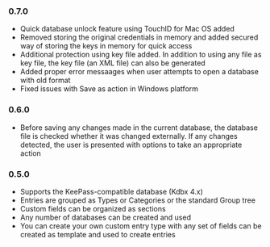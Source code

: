 ### 0.7.0
- Quick database unlock feature using TouchID for Mac OS added 
- Removed storing the original credentials in memory and added secured way of storing the keys in memory for quick access
- Additional protection using key file added. In addition to using any file as key file, the key file (an XML file) can also be generated  
- Added proper error messaages when user attempts to open a database with old format
- Fixed issues with Save as action in Windows platform

### 0.6.0
- Before saving any changes made in the current database, the database file is checked whether it was changed externally. If any changes detected, the user is presented with options to take an appropriate action

### 0.5.0

- Supports the KeePass-compatible database (Kdbx 4.x)
- Entries are grouped as Types or Categories or the standard Group tree
- Custom fields can be organized as sections
- Any number of databases can be created and used
- You can create your own custom entry type with any set of fields can be created as template and used to create entries
